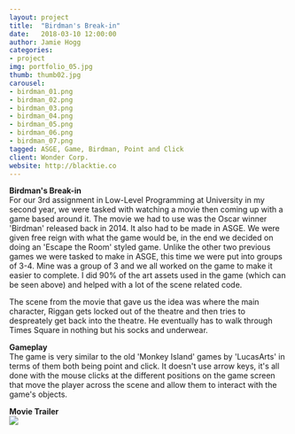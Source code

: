 ```yaml
---
layout: project
title:  "Birdman's Break-in"
date:   2018-03-10 12:00:00
author: Jamie Hogg
categories:
- project
img: portfolio_05.jpg
thumb: thumb02.jpg
carousel:
- birdman_01.png
- birdman_02.png
- birdman_03.png
- birdman_04.png
- birdman_05.png
- birdman_06.png
- birdman_07.png
tagged: ASGE, Game, Birdman, Point and Click
client: Wonder Corp.
website: http://blacktie.co
---
```

<B>Birdman's Break-in</B><BR>
For our 3rd assignment in Low-Level Programming at University in my second year, we were tasked with watching a movie then coming up with a game based around it. The movie we had to use was the Oscar winner 'Birdman' released back in 2014. It also had to be made in ASGE. We were given free reign with what the game would be, in the end we decided on doing an 'Escape the Room' styled game. Unlike the other two previous games we were tasked to make in ASGE, this time we were put into groups of 3-4. Mine was a group of 3 and we all worked on the game to make it easier to complete. I did 90% of the art assets used in the game (which can be seen above) and helped with a lot of the scene related code.

The scene from the movie that gave us the idea was where the main character, Riggan gets locked out of the theatre and then tries to despreately get back into the theatre. He eventually has to walk through Times Square in nothing but his socks and underwear.
  
<B>Gameplay</B><BR>
The game is very similar to the old 'Monkey Island' games by 'LucasArts' in terms of them both being point and click. It doesn't use arrow keys, it's all done with the mouse clicks at the different positions on the game screen that move the player across the scene and allow them to interact with the game's objects.
  
<B>Movie Trailer</B><BR>
[![](http://img.youtube.com/vi/uJfLoE6hanc/0.jpg)](http://www.youtube.com/watch?v=uJfLoE6hanc "BIRDMAN - Official Worldwide Trailer")
